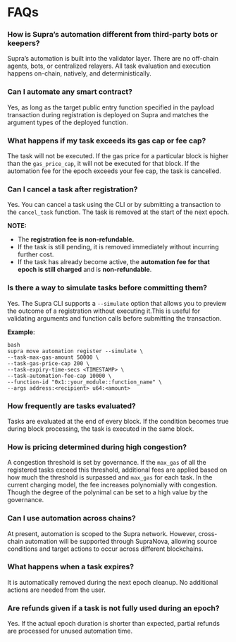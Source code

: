 # FAQs

### How is Supra’s automation different from third-party bots or keepers?

Supra’s automation is built into the validator layer. There are no off-chain agents, bots, or centralized relayers. All task evaluation and execution happens on-chain, natively, and deterministically.

### Can I automate any smart contract?

Yes, as long as the target public entry function specified in the payload transaction during registration is deployed on Supra and matches the argument types of the deployed function.

### What happens if my task exceeds its gas cap or fee cap?

The task will not be executed. If the gas price for a particular block is higher than the `gas_price_cap`, it will not be executed for that block. If the automation fee for the epoch exceeds your fee cap, the task is cancelled.

### Can I cancel a task after registration?

Yes. You can cancel a task using the CLI or by submitting a transaction to the `cancel_task` function. The task is removed at the start of the next epoch.

**NOTE:**

* The **registration fee is non-refundable.**
* If the task is still pending, it is removed immediately without incurring further cost.
* If the task has already become active, the **automation fee for that epoch is still charged** and is **non-refundable**.

### Is there a way to simulate tasks before committing them?

Yes. The Supra CLI supports a `--simulate` option that allows you to preview the outcome of a registration without executing it.This is useful for validating arguments and function calls before submitting the transaction.

**Example**:

```
bash
supra move automation register --simulate \
--task-max-gas-amount 50000 \
--task-gas-price-cap 200 \
--task-expiry-time-secs <TIMESTAMP> \
--task-automation-fee-cap 10000 \
--function-id "0x1::your_module::function_name" \
--args address:<recipient> u64:<amount>
```

### How frequently are tasks evaluated?

Tasks are evaluated at the end of every block. If the condition becomes true during block processing, the task is executed in the same block.

### How is pricing determined during high congestion?

A congestion threshold is set by governance. If the `max_gas` of all the registered tasks exceed this threshold, additional fees are applied based on how much the threshold is surpassed and `max_gas` for each task. In the current charging model, the fee increases polynomially with congestion. Though the degree of the polynimal can be set to a high value by the governance.

### Can I use automation across chains?

At present, automation is scoped to the Supra network. However, cross-chain automation will be supported through SupraNova, allowing source conditions and target actions to occur across different blockchains.

### What happens when a task expires?

It is automatically removed during the next epoch cleanup. No additional actions are needed from the user.

### Are refunds given if a task is not fully used during an epoch?

Yes. If the actual epoch duration is shorter than expected, partial refunds are processed for unused automation time.
